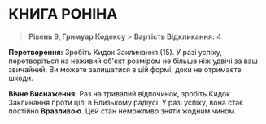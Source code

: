﻿# КНИГА РОНІНА

> **Рівень 9, Гримуар Кодексу** > **Вартість Відкликання:** 4

**Перетворення:** Зробіть Кидок Заклинання (15). У разі успіху, перетворіться на неживий об'єкт розміром не більше ніж удвічі за ваш звичайний. Ви можете залишатися в цій формі, доки не отримаєте шкоди.

**Вічне Виснаження:** Раз на тривалий відпочинок, зробіть Кидок Заклинання проти цілі в Близькому радіусі. У разі успіху, вона стає постійно **Вразливою**. Цей стан неможливо зняти жодним чином.